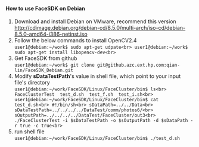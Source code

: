 #### How to use FaceSDK on Debian
1. Download and install Debian on VMware, recommend this version http://cdimage.debian.org/debian-cd/8.5.0/multi-arch/iso-cd/debian-8.5.0-amd64-i386-netinst.iso
2. Follow the below commands to install OpenCV2.4  
`
user1@debian:~/work$ sudo apt-get udpate<br>
user1@debian:~/work$ sudo apt-get install libopencv-dev<br>
`
3. Get FaceSDK from github  
`
user1@debian:~/work$ git clone git@github.azc.ext.hp.com:qian-lin/FaceSDK_Debian.git  
`
4. Modify **sDataTestPath**'s value in shell file, which point to your input file's directory  
`
user1@debian:~/work/FaceSDK/Linux/FaceCluster/bin$ ls<br>
FaceClusterTest  test_d.sh  test_f.sh  test_i.sh<br>
user1@debian:~/work/FaceSDK/Linux/FaceCluster/bin$ cat test_d.sh<br>
#!/bin/sh<br>
sDataPath=../../Data<br>
sDataTestPath=../../../../DataTest/comm/photos6/<br>
sOutputPath=../../../../DataTest/FaceCluster/out3<br>
./FaceClusterTest -i $sDataTestPath -o $sOutputPath -d $sDataPath -r true -c true<br>
`
5. run shell file   
`
user1@debian:~/work/FaceSDK/Linux/FaceCluster/bin$ ./test_d.sh   
`